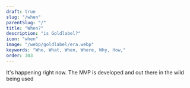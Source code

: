 ```yaml
---
draft: true
slug: "/when"
parentSlug: "/"
title: "When?"
description: "is Goldlabel?"
icon: "when"
image: "/webp/goldlabel/era.webp"
keywords: "Who, What, When, Where, Why, How,"
order: 303
---
```


It's happening right now. The MVP is developed and out there in the wild being used